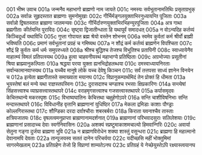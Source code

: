 001	भीष्म उवाच
001a	जन्मनैव महाभागो ब्राह्मणो नाम जायते
001c	नमस्यः सर्वभूतानामतिथिः प्रसृताग्रभुक्
002a	सर्वान्नः सुहृदस्तात ब्राह्मणाः सुमनोमुखाः
002c	गीर्भिर्मङ्गलयुक्ताभिरनुध्यायन्ति पूजिताः
003a	सर्वान्नो द्विषतस्तात ब्राह्मणा जातमन्यवः
003c	गीर्भिर्दारुणयुक्ताभिरभिहन्युरपूजिताः
004a	अत्र गाथा ब्रह्मगीताः कीर्तयन्ति पुराविदः
004c	सृष्ट्वा द्विजातीन्धाता हि यथापूर्वं समादधत्
005a	न वोऽन्यदिह कर्तव्यं किञ्चिदूर्ध्वं यथाविधि
005c	गुप्ता गोपायत ब्रह्म श्रेयो वस्तेन शोभनम्
006a	स्वमेव कुर्वतां कर्म श्रीर्वो ब्राह्मी भविष्यति
006c	प्रमाणं सर्वभूतानां प्रग्रहं च गमिष्यथ
007a	न शौद्रं कर्म कर्तव्यं ब्राह्मणेन विपश्चिता
007c	शौद्रं हि कुर्वतः कर्म धर्मः समुपरुध्यते
008a	श्रीश्च बुद्धिश्च तेजश्च विभूतिश्च प्रतापिनी
008c	स्वाध्यायेनैव माहात्म्यं विमलं प्रतिपत्स्यथ
009a	हुत्वा चाहवनीयस्थं महाभाग्ये प्रतिष्ठिताः
009c	अग्रभोज्याः प्रसूतीनां श्रिया ब्राह्म्यानुकल्पिताः
010a	श्रद्धया परया युक्ता ह्यनभिद्रोहलब्धया
010c	दमस्वाध्यायनिरताः सर्वान्कामानवाप्स्यथ
011a	यच्चैव मानुषे लोके यच्च देवेषु किञ्चन
011c	सर्वं तत्तपसा साध्यं ज्ञानेन विनयेन च
012a	इत्येता ब्रह्मगीतास्ते समाख्याता मयानघ
012c	विप्रानुकम्पार्थमिदं तेन प्रोक्तं हि धीमता
013a	भूयस्तेषां बलं मन्ये यथा राज्ञस्तपस्विनः
013c	दुरासदाश्च चण्डाश्च रभसाः क्षिप्रकारिणः
014a	सन्त्येषां सिंहसत्त्वाश्च व्याघ्रसत्त्वास्तथापरे
014c	वराहमृगसत्त्वाश्च गजसत्त्वास्तथापरे
015a	कर्पासमृदवः केचित्तथान्ये मकरस्पृशः
015c	विभाष्यघातिनः केचित्तथा चक्षुर्हणोऽपरे
016a	सन्ति चाशीविषनिभाः सन्ति मन्दास्तथापरे
016c	विविधानीह वृत्तानि ब्राह्मणानां युधिष्ठिर
017a	मेकला द्रमिडाः काशाः पौण्ड्राः कोल्लगिरास्तथा
017c	शौण्डिका दरदा दर्वाश्चौराः शबरबर्बराः
018a	किराता यवनाश्चैव तास्ताः क्षत्रियजातयः
018c	वृषलत्वमनुप्राप्ता ब्राह्मणानामदर्शनात्
019a	ब्राह्मणानां परिभवादसुराः सलिलेशयाः
019c	ब्राह्मणानां प्रसादाच्च देवाः स्वर्गनिवासिनः
020a	अशक्यं स्प्रष्टुमाकाशमचाल्यो हिमवान्गिरिः
020c	अवार्या सेतुना गङ्गा दुर्जया ब्राह्मणा भुवि
021a	न ब्राह्मणविरोधेन शक्या शास्तुं वसुन्धरा
021c	ब्राह्मणा हि महात्मानो देवानामपि देवताः
022a	तान्पूजयस्व सततं दानेन परिचर्यया
022c	यदीच्छसि महीं भोक्तुमिमां सागरमेखलाम्
023a	प्रतिग्रहेण तेजो हि विप्राणां शाम्यतेऽनघ
023c	प्रतिग्रहं ये नेच्छेयुस्तेऽपि रक्ष्यास्त्वयानघ
